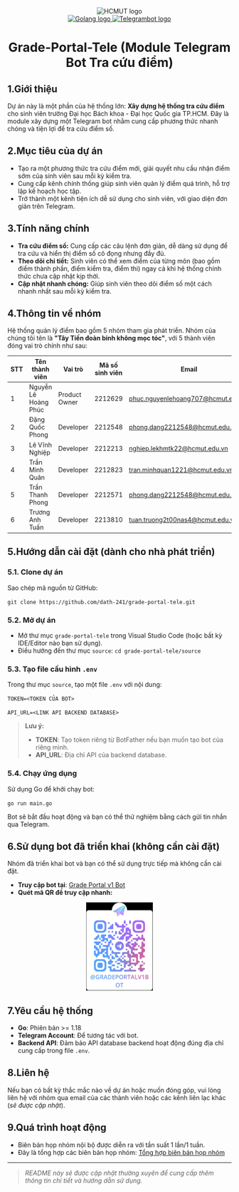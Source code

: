 <div align="center">
   <img src="https://hcmut.edu.vn/img/nhanDienThuongHieu/bk_name_en.png" alt="HCMUT logo" width="700">
</div>
<div align="center">
  <a href="">
    <img src="https://cdn3d.iconscout.com/3d/free/thumb/free-golang-3d-icon-download-in-png-blend-fbx-gltf-file-formats--google-logo-go-programming-language-coding-lang-pack-logos-icons-7578004.png" alt="Golang logo" width="140" height="140">
    <img src="https://telegram-bot-sdk.com/img/hero-logo.png" alt="Telegrambot logo" width="140" height="140">
  </a>
  <h1 align="center"> Grade-Portal-Tele (Module Telegram Bot Tra cứu điểm)</h1>
</div>

## 1.Giới thiệu
Dự án này là một phần của hệ thống lớn: **Xây dựng hệ thống tra cứu điểm** cho sinh viên trường Đại học Bách khoa - Đại học Quốc gia TP.HCM. Đây là module xây dựng một Telegram bot nhằm cung cấp phương thức nhanh chóng và tiện lợi để tra cứu điểm số.

## 2.Mục tiêu của dự án
- Tạo ra một phương thức tra cứu điểm mới, giải quyết nhu cầu nhận điểm sớm của sinh viên sau mỗi kỳ kiểm tra.
- Cung cấp kênh chính thống giúp sinh viên quản lý điểm quá trình, hỗ trợ lập kế hoạch học tập.
- Trở thành một kênh tiện ích dễ sử dụng cho sinh viên, với giao diện đơn giản trên Telegram.

## 3.Tính năng chính
- **Tra cứu điểm số:** Cung cấp các câu lệnh đơn giản, dễ dàng sử dụng để tra cứu và hiển thị điểm số cô đọng nhưng đầy đủ.
- **Theo dõi chi tiết:** Sinh viên có thể xem điểm của từng môn (bao gồm điểm thành phần, điểm kiểm tra, điểm thi) ngay cả khi hệ thống chính thức chưa cập nhật kịp thời.
- **Cập nhật nhanh chóng:** Giúp sinh viên theo dõi điểm số một cách nhanh nhất sau mỗi kỳ kiểm tra.

## 4.Thông tin về nhóm
Hệ thống quản lý điểm bao gồm 5 nhóm tham gia phát triển. Nhóm của chúng tôi tên là **"Tây Tiến đoàn binh không mọc tóc"**, với 5 thành viên đóng vai trò chính như sau:

| STT | Tên thành viên           | Vai trò         | Mã số sinh viên | Email                                                     | GitHub                                       |
|-----|--------------------------|-----------------|-----------------|-----------------------------------------------------------|----------------------------------------------|
| 1   | Nguyễn Lê Hoàng Phúc     | Product Owner   | 2212629         | [phuc.nguyenlehoang707@hcmut.edu.vn](mailto:phuc.nguyenlehoang707@hcmut.edu.vn) | [Huangfu1204](https://github.com/Huangfu1204) |
| 2   | Đặng Quốc Phong          | Developer       | 2212548         | [phong.dang2212548@hcmut.edu.vn](mailto:phong.dang2212548@hcmut.edu.vn)         | [phongdang17183](https://github.com/phongdang17183) |
| 3   | Lê Vĩnh Nghiệp           | Developer       | 2212213         | [nghiep.lekhmtk22@hcmut.edu.vn](mailto:nghiep.lekhmtk22@hcmut.edu.vn)           | [vinhnghiep0811](https://github.com/vinhnghiep0811) |
| 4   | Trần Minh Quân           | Developer       | 2212823         | [tran.minhquan1221@hcmut.edu.vn](mailto:tran.minhquan1221@hcmut.edu.vn)         | [Dopalan](https://github.com/Dopalan)         |
| 5   | Trần Thanh Phong         | Developer       | 2212571         | [phong.dang2212548@hcmut.edu.vn](mailto:phong.dang2212548@hcmut.edu.vn)         | [Rabbit-204](https://github.com/rabbit-204)   |
| 6   | Trương Anh Tuấn          | Developer       | 2213810         | [tuan.truong2t00nas4@hcmut.edu.vn](mailto:tuan.truong2t00nas4@hcmut.edu.vn)     | [tuntrng](https://github.com/tuntrng)         |


## 5.Hướng dẫn cài đặt (dành cho nhà phát triển)

### 5.1. Clone dự án

Sao chép mã nguồn từ GitHub:

`git clone https://github.com/dath-241/grade-portal-tele.git` 

### 5.2. Mở dự án
-   Mở thư mục `grade-portal-tele` trong Visual Studio Code (hoặc bất kỳ IDE/Editor nào bạn sử dụng).
-   Điều hướng đến thư mục `source`:   `cd grade-portal-tele/source` 
    

### 5.3. Tạo file cấu hình `.env`

Trong thư mục `source`, tạo một file `.env` với nội dung:

`TOKEN=<TOKEN CỦA BOT> ` 

`API_URL=<LINK API BACKEND DATABASE>`

> **Lưu ý:**
> -   **TOKEN**: Tạo token riêng từ BotFather nếu bạn muốn tạo bot của riêng mình.
> -   **API_URL**: Địa chỉ API của backend database.

### 5.4. Chạy ứng dụng
Sử dụng Go để khởi chạy bot:

`go run main.go` 

Bot sẽ bắt đầu hoạt động và bạn có thể thử nghiệm bằng cách gửi tin nhắn qua Telegram.



## 6.Sử dụng bot đã triển khai (không cần cài đặt)

Nhóm đã triển khai bot và bạn có thể sử dụng trực tiếp mà không cần cài đặt.

-   **Truy cập bot tại**: [Grade Portal v1 Bot](https://t.me/Gradeportalv1BOT)
-   **Quét mã QR để truy cập nhanh:** 
<div align="center">
  <img src="report/img/QR_TelegramBot.jpg" alt="QR Code Telegram Bot" width="150" />
</div>



## 7.Yêu cầu hệ thống

-   **Go**: Phiên bản >= 1.18
-   **Telegram Account**: Để tương tác với bot.
-   **Backend API**: Đảm bảo API database backend hoạt động đúng địa chỉ cung cấp trong file `.env`.


## 8.Liên hệ
Nếu bạn có bất kỳ thắc mắc nào về dự án hoặc muốn đóng góp, vui lòng liên hệ với nhóm qua email của các thành viên hoặc các kênh liên lạc khác (*sẽ được cập nhật*).


## 9.Quá trình hoạt động
- Biên bản họp nhóm nội bộ được diễn ra với tần suất 1 lần/1 tuần.
- Đây là tổng hợp các biên bản họp nhóm: [Tổng hợp biên bản họp nhóm](https://www.canva.com/design/DAGS_GR8W7c/3DhbcAFdo0-Ls1OseWj3og/view?utm_content=DAGS_GR8W7c&utm_campaign=designshare&utm_medium=link&utm_source=editor)

---

> *README này sẽ được cập nhật thường xuyên để cung cấp thêm thông tin chi tiết và hướng dẫn sử dụng.*
